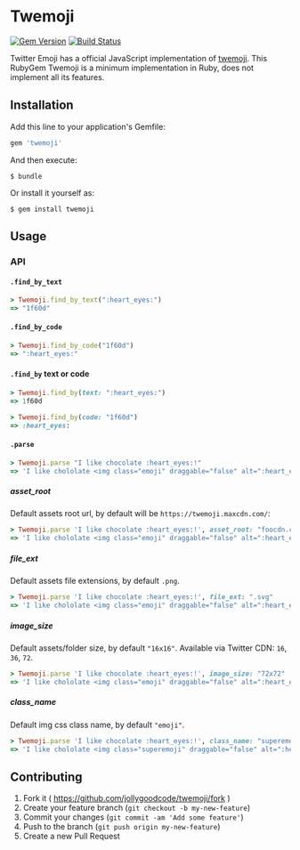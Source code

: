 # Twemoji

[![Gem Version](http://img.shields.io/gem/v/twemoji.svg)][gem]
[![Build Status](https://travis-ci.org/jollygoodcode/twemoji.svg)][travis]

[gem]: https://rubygems.org/gems/twemoji
[travis]: https://travis-ci.org/jollygoodcode/twemoji

Twitter Emoji has a official JavaScript implementation of [twemoji](https://github.com/twitter/twemoji). This RubyGem Twemoji is a minimum implementation in Ruby, does not implement all its features.

## Installation

Add this line to your application's Gemfile:

```ruby
gem 'twemoji'
```

And then execute:

    $ bundle

Or install it yourself as:

    $ gem install twemoji

## Usage

### API

#### `.find_by_text`

```ruby
> Twemoji.find_by_text(":heart_eyes:")
=> "1f60d"
```

#### `.find_by_code`

```ruby
> Twemoji.find_by_code("1f60d")
=> ":heart_eyes:"
```

#### `.find_by` text or code

```ruby
> Twemoji.find_by(text: ":heart_eyes:")
=> 1f60d

> Twemoji.find_by(code: "1f60d")
=> :heart_eyes:
```

#### `.parse`

```ruby
> Twemoji.parse "I like chocolate :heart_eyes:!"
=> 'I like chololate <img class="emoji" draggable="false" alt=":heart_eyes:" src="https://twemoji.maxcdn.com/16x16/1f60d.png">'
```

##### asset_root

Default assets root url, by default will be `https://twemoji.maxcdn.com/`:

```ruby
> Twemoji.parse 'I like chocolate :heart_eyes:!', asset_root: "foocdn.com"
=> 'I like chololate <img class="emoji" draggable="false" alt=":heart_eyes:" src="https://foocdn.com/16x16/1f60d.png">'
```

##### file_ext

Default assets file extensions, by default `.png`.

```ruby
> Twemoji.parse 'I like chocolate :heart_eyes:!', file_ext: ".svg"
=> 'I like chololate <img class="emoji" draggable="false" alt=":heart_eyes:" src="https://twemoji.maxcdn.com/svg/1f60d.svg">'
```

##### image_size

Default assets/folder size, by default `"16x16"`. Available via Twitter CDN: `16`, `36`, `72`.

```ruby
> Twemoji.parse 'I like chocolate :heart_eyes:!', image_size: "72x72"
=> 'I like chololate <img class="emoji" draggable="false" alt=":heart_eyes:" src="https://twemoji.maxcdn.com/72x72/1f60d.png">'
```

##### class_name

Default img css class name, by default `"emoji"`.

```ruby
> Twemoji.parse 'I like chocolate :heart_eyes:!', class_name: "superemoji"
=> 'I like chololate <img class="superemoji" draggable="false" alt=":heart_eyes:" src="https://twemoji.maxcdn.com/16x16/1f60d.png">'
```

## Contributing

1. Fork it ( https://github.com/jollygoodcode/twemoji/fork )
2. Create your feature branch (`git checkout -b my-new-feature`)
3. Commit your changes (`git commit -am 'Add some feature'`)
4. Push to the branch (`git push origin my-new-feature`)
5. Create a new Pull Request
